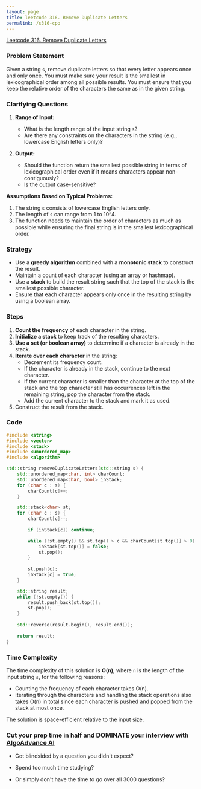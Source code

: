 ```yaml
---
layout: page
title: leetcode 316. Remove Duplicate Letters
permalink: /s316-cpp
---
```

[Leetcode 316. Remove Duplicate Letters](https://algoadvance.github.io/algoadvance/l316)
### Problem Statement

Given a string `s`, remove duplicate letters so that every letter appears once and only once. You must make sure your result is the smallest in lexicographical order among all possible results. You must ensure that you keep the relative order of the characters the same as in the given string.

### Clarifying Questions

1. **Range of Input:**
   - What is the length range of the input string `s`?
   - Are there any constraints on the characters in the string (e.g., lowercase English letters only)?

2. **Output:**
   - Should the function return the smallest possible string in terms of lexicographical order even if it means characters appear non-contiguously?
   - Is the output case-sensitive?

**Assumptions Based on Typical Problems:**
1. The string `s` consists of lowercase English letters only.
2. The length of `s` can range from 1 to 10^4.
3. The function needs to maintain the order of characters as much as possible while ensuring the final string is in the smallest lexicographical order.

### Strategy

- Use a **greedy algorithm** combined with a **monotonic stack** to construct the result.
- Maintain a count of each character (using an array or hashmap).
- Use a **stack** to build the result string such that the top of the stack is the smallest possible character.
- Ensure that each character appears only once in the resulting string by using a boolean array.

### Steps
1. **Count the frequency** of each character in the string.
2. **Initialize a stack** to keep track of the resulting characters.
3. **Use a set (or boolean array)** to determine if a character is already in the stack.
4. **Iterate over each character** in the string:
   - Decrement its frequency count.
   - If the character is already in the stack, continue to the next character.
   - If the current character is smaller than the character at the top of the stack and the top character still has occurrences left in the remaining string, pop the character from the stack.
   - Add the current character to the stack and mark it as used.
5. Construct the result from the stack.

### Code

```cpp
#include <string>
#include <vector>
#include <stack>
#include <unordered_map>
#include <algorithm>

std::string removeDuplicateLetters(std::string s) {
    std::unordered_map<char, int> charCount;
    std::unordered_map<char, bool> inStack;
    for (char c : s) {
        charCount[c]++;
    }

    std::stack<char> st;
    for (char c : s) {
        charCount[c]--;
        
        if (inStack[c]) continue;

        while (!st.empty() && st.top() > c && charCount[st.top()] > 0) {
            inStack[st.top()] = false;
            st.pop();
        }     
        
        st.push(c);
        inStack[c] = true;
    }

    std::string result;
    while (!st.empty()) {
        result.push_back(st.top());
        st.pop();
    }
    
    std::reverse(result.begin(), result.end());
    
    return result;
}
```

### Time Complexity

The time complexity of this solution is **O(n)**, where `n` is the length of the input string `s`, for the following reasons:
- Counting the frequency of each character takes O(n).
- Iterating through the characters and handling the stack operations also takes O(n) in total since each character is pushed and popped from the stack at most once.

The solution is space-efficient relative to the input size.


### Cut your prep time in half and DOMINATE your interview with [AlgoAdvance AI](https://algoAdvance.com)

- Got blindsided by a question you didn't expect?

- Spend too much time studying?

- Or simply don't have the time to go over all 3000 questions?

